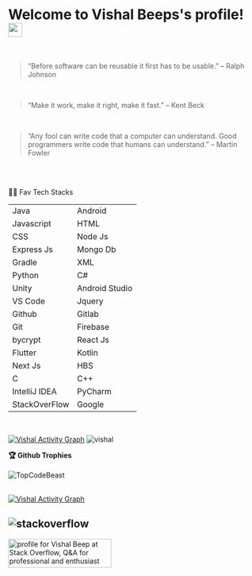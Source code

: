 <h1>
  Welcome to Vishal Beeps's profile!
  <img src="https://media.giphy.com/media/hvRJCLFzcasrR4ia7z/giphy.gif" width="28">
</h1>

<br>

> “Before software can be reusable it first has to be usable.” – Ralph Johnson

<br>


> “Make it work, make it right, make it fast.” – Kent Beck

<br>


> “Any fool can write code that a computer can understand. Good programmers write code that humans can understand.” – Martin Fowler

<br>
<br>

👩‍💻 Fav Tech Stacks

|               |               |
| ------------- | ------------- |
| Java  | Android  |
| Javascript  | HTML  |
| CSS | Node Js |
| Express Js | Mongo Db |
| Gradle | XML |
| Python | C# |
| Unity | Android Studio |
| VS Code | Jquery |
| Github | Gitlab |
| Git | Firebase |
| bycrypt | React Js |
| Flutter | Kotlin |
|Next Js | HBS |
| C | C++ |
| IntelliJ IDEA | PyCharm |
| StackOverFlow | Google |



<br>

<p>
  <a  href="https://github-readme-stats.vercel.app/api?username=Vishal-beep136&count_private=true&show_icons=true&theme=radical"><img alt="Vishal Activity Graph" src="https://github-readme-stats.vercel.app/api?username=Vishal-beep136&count_private=true&show_icons=true&theme=radical" /></a>
  <img src="http://github-readme-streak-stats.herokuapp.com?user=Vishal-beep136&theme=dracula" alt="vishal" />
</p>

 <summary><b>🏆 Github Trophies</b></summary>
 <br>
<img src="https://github-profile-trophy.vercel.app/?username=Vishal-Beep136&margin-w=5&theme=radical" alt="TopCodeBeast" /> 

<br>

<br>


 <p>
   <a href="https://github-readme-stats.vercel.app/api/top-langs/?username=Vishal-beep136&theme=radical&langs_count=20&layout=compact"><img alt="Vishal Activity Graph" src="https://github-readme-stats.vercel.app/api/top-langs/?username=Vishal-beep136&theme=radical&langs_count=20&layout=compact" /></a> 
 </p>
 
 <h2> <img align="center" src="https://github.com/keikomori/icons-badges/blob/master/badges/Stackoverflow/stackoverflow.svg" alt="stackoverflow" /> </h2>
 <a href="https://stackoverflow.com/users/15739040/vishal-beep"><img src="https://stackoverflow.com/users/flair/15739040.png" width="208" height="58" alt="profile for Vishal Beep at Stack Overflow, Q&amp;A for professional and enthusiast programmers" title="profile for Vishal Beep at Stack Overflow, Q&amp;A for professional and enthusiast programmers"></a>
  </p>
